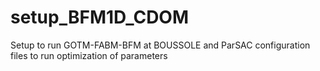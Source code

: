 # setup_BFM1D_CDOM
Setup to run GOTM-FABM-BFM at BOUSSOLE and ParSAC configuration files to run optimization of parameters
